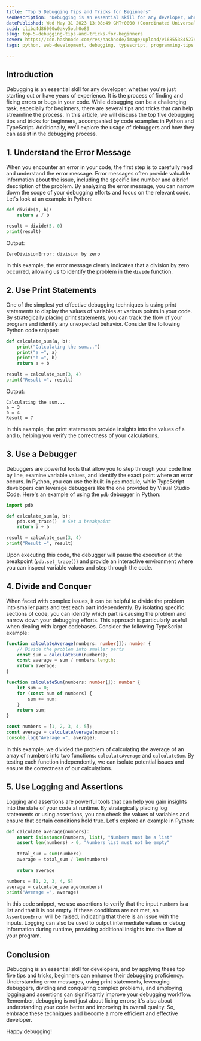 ```yaml
---
title: "Top 5 Debugging Tips and Tricks for Beginners"
seoDescription: "Debugging is an essential skill for any developer, whether you're just starting out or have years of experience. It is the process of finding and fixing ..."
datePublished: Wed May 31 2023 13:08:49 GMT+0000 (Coordinated Universal Time)
cuid: clibq4d86000w0aky5ouh0o89
slug: top-5-debugging-tips-and-tricks-for-beginners
cover: https://cdn.hashnode.com/res/hashnode/image/upload/v1685538452749/6db2e05b-01a3-48cf-9fff-97f89ff8e082.png
tags: python, web-development, debugging, typescript, programming-tips

---
```


## Introduction

Debugging is an essential skill for any developer, whether you're just starting out or have years of experience. It is the process of finding and fixing errors or bugs in your code. While debugging can be a challenging task, especially for beginners, there are several tips and tricks that can help streamline the process. In this article, we will discuss the top five debugging tips and tricks for beginners, accompanied by code examples in Python and TypeScript. Additionally, we'll explore the usage of debuggers and how they can assist in the debugging process.

## 1\. Understand the Error Message

When you encounter an error in your code, the first step is to carefully read and understand the error message. Error messages often provide valuable information about the issue, including the specific line number and a brief description of the problem. By analyzing the error message, you can narrow down the scope of your debugging efforts and focus on the relevant code. Let's look at an example in Python:

```python
def divide(a, b):
    return a / b

result = divide(5, 0)
print(result)
```

Output:

```plaintext
ZeroDivisionError: division by zero
```

In this example, the error message clearly indicates that a division by zero occurred, allowing us to identify the problem in the `divide` function.

## 2\. Use Print Statements

One of the simplest yet effective debugging techniques is using print statements to display the values of variables at various points in your code. By strategically placing print statements, you can track the flow of your program and identify any unexpected behavior. Consider the following Python code snippet:

```python
def calculate_sum(a, b):
    print("Calculating the sum...")
    print("a =", a)
    print("b =", b)
    return a + b

result = calculate_sum(3, 4)
print("Result =", result)
```

Output:

```plaintext
Calculating the sum...
a = 3
b = 4
Result = 7
```

In this example, the print statements provide insights into the values of `a` and `b`, helping you verify the correctness of your calculations.

## 3\. Use a Debugger

Debuggers are powerful tools that allow you to step through your code line by line, examine variable values, and identify the exact point where an error occurs. In Python, you can use the built-in `pdb` module, while TypeScript developers can leverage debuggers like the one provided by Visual Studio Code. Here's an example of using the `pdb` debugger in Python:

```python
import pdb

def calculate_sum(a, b):
    pdb.set_trace()  # Set a breakpoint
    return a + b

result = calculate_sum(3, 4)
print("Result =", result)
```

Upon executing this code, the debugger will pause the execution at the breakpoint (`pdb.set_trace()`) and provide an interactive environment where you can inspect variable values and step through the code.

## 4\. Divide and Conquer

When faced with complex issues, it can be helpful to divide the problem into smaller parts and test each part independently. By isolating specific sections of code, you can identify which part is causing the problem and narrow down your debugging efforts. This approach is particularly useful when dealing with larger codebases. Consider the following TypeScript example:

```typescript
function calculateAverage(numbers: number[]): number {
    // Divide the problem into smaller parts
    const sum = calculateSum(numbers);
    const average = sum / numbers.length;
    return average;
}

function calculateSum(numbers: number[]): number {
    let sum = 0;
    for (const num of numbers) {
        sum += num;
    }
    return sum;
}

const numbers = [1, 2, 3, 4, 5];
const average = calculateAverage(numbers);
console.log("Average =", average);
```

In this example, we divided the problem of calculating the average of an array of numbers into two functions: `calculateAverage` and `calculateSum`. By testing each function independently, we can isolate potential issues and ensure the correctness of our calculations.

## 5\. Use Logging and Assertions

Logging and assertions are powerful tools that can help you gain insights into the state of your code at runtime. By strategically placing log statements or using assertions, you can check the values of variables and ensure that certain conditions hold true. Let's explore an example in Python:

```python
def calculate_average(numbers):
    assert isinstance(numbers, list), "Numbers must be a list"
    assert len(numbers) > 0, "Numbers list must not be empty"
    
    total_sum = sum(numbers)
    average = total_sum / len(numbers)
    
    return average

numbers = [1, 2, 3, 4, 5]
average = calculate_average(numbers)
print("Average =", average)
```

In this code snippet, we use assertions to verify that the input `numbers` is a list and that it is not empty. If these conditions are not met, an `AssertionError` will be raised, indicating that there is an issue with the inputs. Logging can also be used to output intermediate values or debug information during runtime, providing additional insights into the flow of your program.

## Conclusion

Debugging is an essential skill for developers, and by applying these top five tips and tricks, beginners can enhance their debugging proficiency. Understanding error messages, using print statements, leveraging debuggers, dividing and conquering complex problems, and employing logging and assertions can significantly improve your debugging workflow. Remember, debugging is not just about fixing errors; it's also about understanding your code better and improving its overall quality. So, embrace these techniques and become a more efficient and effective developer.

Happy debugging!